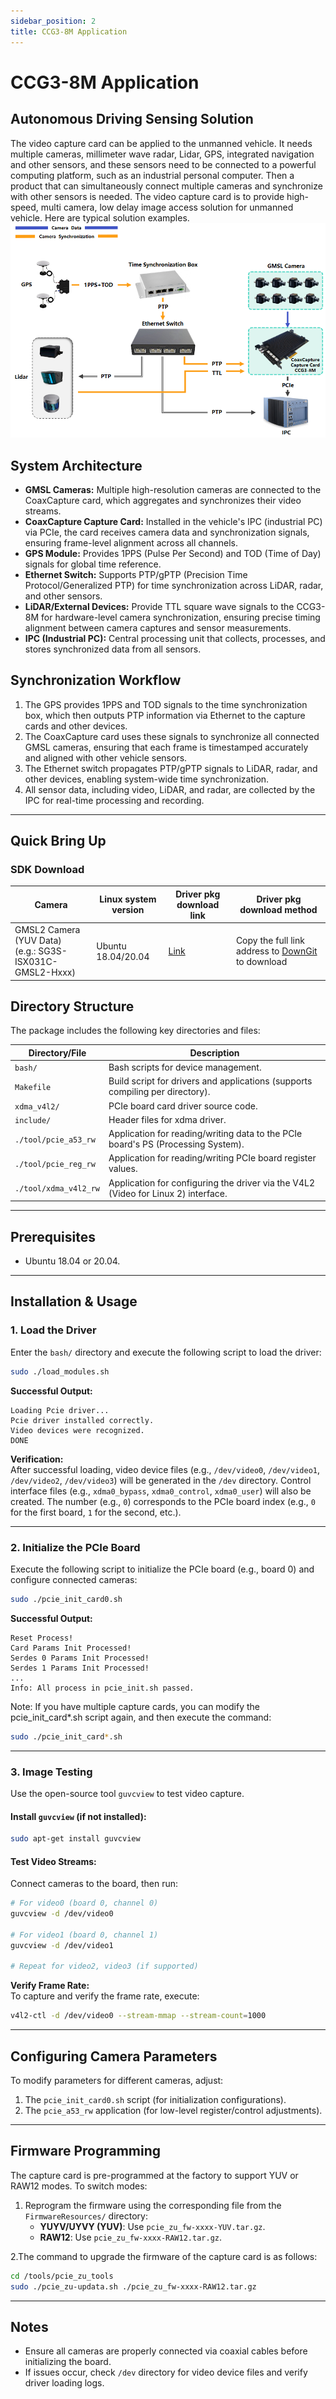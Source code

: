 ```yaml
---
sidebar_position: 2
title: CCG3-8M Application
---
```


# CCG3-8M Application

## Autonomous Driving Sensing Solution

<div style={{background: 'var(--ifm-background-color)', borderRadius: '10px', boxShadow: '0 2px 8px rgba(0,0,0,0.08)', padding: '1.5rem', marginBottom: '2rem'}}>
  <div style={{fontSize: '1.1em'}}>
    The video capture card can be applied to the unmanned vehicle. It needs multiple cameras, millimeter wave radar, Lidar, GPS, integrated navigation and other sensors, and these sensors need to be connected to a powerful computing platform, such as an industrial personal computer. Then a product that can simultaneously connect multiple cameras and synchronize with other sensors is needed. The video capture card is to provide high-speed, multi camera, low delay image access solution for unmanned vehicle. Here are typical solution examples.
  </div>
  <div style={{textAlign: 'center', marginTop: '1.5rem'}}>
    <img src="https://raw.githubusercontent.com/1214658495/myWikiFiles/main/Data_collection/CCG3-8M/CCG3-8M_useGround2.png" alt="CCG3-8M Application Scenario" style={{maxWidth: '85%', height:'auto', borderRadius: '8px'}} />
  </div>
</div>

## System Architecture

<div style={{background: 'var(--ifm-background-color)', borderRadius: '10px', boxShadow: '0 2px 8px rgba(0,0,0,0.06)', padding: '1.2rem', marginBottom: '2rem'}}>
  <ul style={{margin: 0, paddingLeft: '1.2em'}}>
    <li><strong>GMSL Cameras:</strong> Multiple high-resolution cameras are connected to the CoaxCapture card, which aggregates and synchronizes their video streams.</li>
    <li><strong>CoaxCapture Capture Card:</strong> Installed in the vehicle's IPC (industrial PC) via PCIe, the card receives camera data and synchronization signals, ensuring frame-level alignment across all channels.</li>
    <li><strong>GPS Module:</strong> Provides 1PPS (Pulse Per Second) and TOD (Time of Day) signals for global time reference.</li>
    <li><strong>Ethernet Switch:</strong> Supports PTP/gPTP (Precision Time Protocol/Generalized PTP) for time synchronization across LiDAR, radar, and other sensors.</li>
    <li><strong>LiDAR/External Devices:</strong> Provide TTL square wave signals to the CCG3-8M for hardware-level camera synchronization, ensuring precise timing alignment between camera captures and sensor measurements.</li>
    <li><strong>IPC (Industrial PC):</strong> Central processing unit that collects, processes, and stores synchronized data from all sensors.</li>
  </ul>
</div>

## Synchronization Workflow

<div style={{background: 'var(--ifm-background-color)', borderRadius: '10px', boxShadow: '0 2px 8px rgba(0,0,0,0.06)', padding: '1.2rem', marginBottom: '2rem'}}>
  <ol style={{margin: 0, paddingLeft: '1.2em'}}>
    <li>The GPS provides 1PPS and TOD signals to the time synchronization box, which then outputs PTP information via Ethernet to the capture cards and other devices.</li>
    <li>The CoaxCapture card uses these signals to synchronize all connected GMSL cameras, ensuring that each frame is timestamped accurately and aligned with other vehicle sensors.</li>
    <li>The Ethernet switch propagates PTP/gPTP signals to LiDAR, radar, and other devices, enabling system-wide time synchronization.</li>
    <li>All sensor data, including video, LiDAR, and radar, are collected by the IPC for real-time processing and recording.</li>
  </ol>
</div>

---

##  **Quick Bring Up**

### SDK Download

<div style={{display: 'flex', justifyContent: 'center', marginBottom: '2rem'}}>

| Camera | Linux system version | Driver pkg download link | Driver pkg download method |
|------------------------------|-------------------------|---------------------------|-------------------------------|
| GMSL2 Camera (YUV Data)<br/>(e.g.: SG3S-ISX031C-GMSL2-Hxxx) | Ubuntu 18.04/20.04 | [Link](https://github.com/SENSING-Technology/CoaxCapture-CCG3-8M) | Copy the full link address to [DownGit](https://minhaskamal.github.io/DownGit/#/home) to download |

</div>

## Directory Structure  
The package includes the following key directories and files:  

| Directory/File               | Description                                                                 |
|-------------------------------|-----------------------------------------------------------------------------|
| `bash/`                       | Bash scripts for device management.                                        |
| `Makefile`                    | Build script for drivers and applications (supports compiling per directory). |
| `xdma_v4l2/`                  | PCIe board card driver source code.                                        |
| `include/`                    | Header files for xdma driver.                                               |
| `./tool/pcie_a53_rw`          | Application for reading/writing data to the PCIe board's PS (Processing System). |
| `./tool/pcie_reg_rw`          | Application for reading/writing PCIe board register values.                 |
| `./tool/xdma_v4l2_rw`         | Application for configuring the driver via the V4L2 (Video for Linux 2) interface. |

---

## Prerequisites  
- Ubuntu 18.04 or 20.04.  

---

## Installation & Usage  

### 1. Load the Driver  
Enter the `bash/` directory and execute the following script to load the driver:  
```bash
sudo ./load_modules.sh
```  

**Successful Output:**  
```
Loading Pcie driver...
Pcie driver installed correctly.
Video devices were recognized.
DONE
```  

**Verification:**  
After successful loading, video device files (e.g., `/dev/video0`, `/dev/video1`, `/dev/video2`, `/dev/video3`) will be generated in the `/dev` directory. Control interface files (e.g., `xdma0_bypass`, `xdma0_control`, `xdma0_user`) will also be created. The number (e.g., `0`) corresponds to the PCIe board index (e.g., `0` for the first board, `1` for the second, etc.).  

---

### 2. Initialize the PCIe Board  
Execute the following script to initialize the PCIe board (e.g., board 0) and configure connected cameras:  
```bash
sudo ./pcie_init_card0.sh
```  

**Successful Output:**  
```
Reset Process!
Card Params Init Processed!
Serdes 0 Params Init Processed!
Serdes 1 Params Init Processed!
...
Info: All process in pcie_init.sh passed.
```  
Note: If you have multiple capture cards, you can modify the pcie_init_card*.sh script again, and then execute the command:
```bash
sudo ./pcie_init_card*.sh
```  
---

### 3. Image Testing  
Use the open-source tool `guvcview` to test video capture.  

#### Install `guvcview` (if not installed):  
```bash
sudo apt-get install guvcview
```  

#### Test Video Streams:  
Connect cameras to the board, then run:  
```bash
# For video0 (board 0, channel 0)
guvcview -d /dev/video0

# For video1 (board 0, channel 1)
guvcview -d /dev/video1

# Repeat for video2, video3 (if supported)
```  

**Verify Frame Rate:**  
To capture and verify the frame rate, execute:  
```bash
v4l2-ctl -d /dev/video0 --stream-mmap --stream-count=1000
```  

---

## Configuring Camera Parameters  
To modify parameters for different cameras, adjust:  
1. The `pcie_init_card0.sh` script (for initialization configurations).  
2. The `pcie_a53_rw` application (for low-level register/control adjustments).  

---

## Firmware Programming  
The capture card is pre-programmed at the factory to support YUV or RAW12 modes. To switch modes:  

1. Reprogram the firmware using the corresponding file from the `FirmwareResources/` directory:  
   - **YUYV/UYVY (YUV)**: Use `pcie_zu_fw-xxxx-YUV.tar.gz`.  
   - **RAW12**: Use `pcie_zu_fw-xxxx-RAW12.tar.gz`.  

2.The command to upgrade the firmware of the capture card is as follows:
```bash
cd /tools/pcie_zu_tools
sudo ./pcie_zu-updata.sh ./pcie_zu_fw-xxxx-RAW12.tar.gz
``` 
--- 

## Notes  
- Ensure all cameras are properly connected via coaxial cables before initializing the board.  
- If issues occur, check `/dev` directory for video device files and verify driver loading logs.